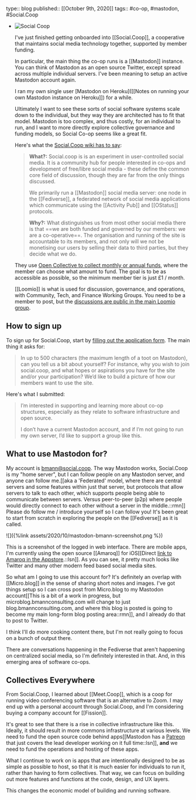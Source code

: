 type:: blog
published:: [[October 9th, 2020]]
tags:: #co-op, #mastodon, #Social.Coop

- ![Social Coop](..assets/2020/10/socialcoop.png )
  
  I've just finished getting onboarded into [[Social.Coop]], a cooperative that maintains social media technology together, supported by member funding.
  
  In particular, the main thing the co-op runs is a [[Mastodon]] instance. You can think of Mastodon as an open source Twitter, except spread across multiple individual servers. I've been meaning to setup an active Mastodon account again.
  
  I ran my own single user [Mastodon on Heroku]([[Notes on running your own Mastodon instance on Heroku]]) for a while.
  
  Ultimately I want to see these sorts of social software systems scale down to the individual, but they way they are architected has to fit that model. Mastodon is too complex, and thus costly, for an individual to run, and I want to more directly explore collective governance and funding models, so Social Co-op seems like a great fit.
  
  Here's what the [Social.Coop wiki has to say](https://wiki.social.coop/home.html):
  
  > **What?:** Social.coop is is an experiment in user-controlled social media. It is a community hub for people interested in co-ops and development of free/libre social media - these define the common core field of discussion, though they are far from the only things discussed.
  >
  >We primarily run a [[Mastodon]] social media server: one node in the [[Fediverse]], a federated network of social media applications which communicate using the [[Activity Pub]] and [[OStatus]] protocols.
  >
  > **Why?:** What distinguishes us from most other social media there is that ==we are both funded and governed by our members: we are a co-operative==. The organisation and running of the site is accountable to its members, and not only will we not be monetising our users by selling their data to third parties, but they decide what we do.
  
  They use [Open Collective to collect monthly or annual funds](https://opencollective.com/socialcoop), where the member can choose what amount to fund. The goal is to be as accessible as possible, so the minimum member tier is just £1 / month.
  
  [[Loomio]] is what is used for discussion, governance, and operations, with Community, Tech, and Finance Working Groups. You need to be a member to post, but the [discussions are public in the main Loomio group](https://www.loomio.org/socialcoop/).
## How to sign up

To sign up for Social.Coop, start by [filling out the application form](https://wiki.social.coop/registration-form.html). The main thing it asks for:

> In up to 500 characters (the maximum length of a toot on Mastodon), can you tell us a bit about yourself? For instance, why you wish to join social.coop, and what hopes or aspirations you have for the site and/or your participation? We’d like to build a picture of how our members want to use the site.

Here's what I submitted:

> I’m interested in supporting and learning more about co-op structures, especially as they relate to software infrastructure and open source.
> 
> I don’t have a current Mastodon account, and if I’m not going to run my own server, I’d like to support a group like this.
## What to use Mastodon for?

My account is [bmann@social.coop](https://social.coop/@bmann). The way Mastodon works, Social.Coop is my "home server", but I can follow people on any Mastodon server, and anyone can follow me.[[aka a 'Federated' model, where there are central servers and some features within just that server, but protocols that allow servers to talk to each other, which supports people being able to communicate between servers. Versus peer-to-peer (p2p) where people would directly connect to each other without a server in the middle.::rmn]] Please do follow me / introduce yourself so I can follow you! It's been great to start from scratch in exploring the people on the [[Fediverse]] as it is called.

![]({%link assets/2020/10/mastodon-bmann-screenshot.png %})

This is a screenshot of the logged in web interface. There are mobile apps, I'm currently using the open source [[Amaroq]] for iOS[[Direct <a href='https://appsto.re/us/OfFxib.i'>link to Amaroq in the Appstore</a>.::lsn]]. As you can see, it pretty much looks like Twitter and many other modern feed based social media sites.

So what am I going to use this account for? It's definitely an overlap with [[Micro.blog]] in the sense of sharing short notes and images. I've got things setup so I can cross post from Micro.blog to my Mastodon account[[This is a bit of a work in progress, but microblog.bmannconsulting.com will change to just blog.bmannconsulting.com, and where this blog is posted is going to become my main long-form blog posting area::rmn]], and I already do that to post to Twitter.

I think I'll do more cooking content there, but I'm not really going to focus on a bunch of output there.

There are conversations happening in the Fediverse that aren't happening on centralized social media, so I'm definitely interested in that. And, in this emerging area of software co-ops.
## Collectives Everywhere

From Social.Coop, I learned about [[Meet.Coop]], which is a coop for running video conferencing software that is an alternative to Zoom. I may end up with a personal account through Social.Coop, and I'm considering buying a company account for [[Fission]].

It's great to see that there is a rise in collective infrastructure like this. Ideally, it should result in more commons infrastructure at various levels. We need to fund the open source code behind apps[[Mastodon has a <a href='https://www.patreon.com/mastodon'>Patreon</a> that just covers the lead developer working on it full time::lsn]], **and** we need to fund the operations and hosting of these apps.

What I continue to work on is apps that are intentionally designed to be as simple as possible to host, so that it is much easier for individuals to run it, rather than having to form collectives. That way, we can focus on building out more features and functions at the code, design, and UX layers.

This changes the economic model of building and running software.